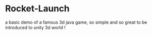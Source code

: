 # Rocket-Launch
a basic demo of a famous 3d java game, so simple and so great to be introduced to unity 3d world ! 
